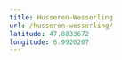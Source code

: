 ```yaml
---
title: Husseren-Wesserling
url: /husseren-wesserling/
latitude: 47.8833672
longitude: 6.9920207
---
```

